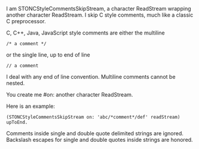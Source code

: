 I am STONCStyleCommentsSkipStream, a character ReadStream wrapping another character ReadStream. I skip C style comments, much like a classic C preprocessor.C, C++, Java, JavaScript style comments are either the multiline	/* a comment */	or the single line, up to end of line	// a comment 	I deal with any end of line convention. Multiline comments cannot be nested. You create me #on: another character ReadStream. Here is an example:	(STONCStyleCommentsSkipStream on: 'abc/*comment*/def' readStream) upToEnd.	Comments inside single and double quote delimited strings are ignored. Backslash escapes for single and double quotes inside strings are honored.